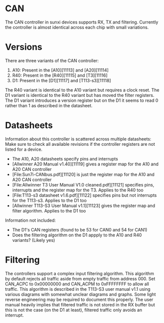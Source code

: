 # CAN
The CAN controller in sunxi devices supports RX, TX and filtering. Currently the controller is almost identical across each chip with small variations. 
# Versions
There are three variants of the CAN controller: 
  1. A10: Present in the [A10][11113] and [A20][11114]
  2. R40: Present in the [R40][11115] and [T3][11116]
  3. D1: Present in the [D1][11117] and [T113-s3][11118]

The R40 variant is identical to the A10 variant but requires a clock reset. 
The D1 variant is identical to the R40 variant but has moved the filter registers. 
The D1 variant introduces a version register but on the D1 it seems to read 0 rather than 1 as described in the datasheet. 
# Datasheets
Information about this controller is scattered across multiple datasheets: Make sure to check all available revisions if the controller registers are not listed for a device. 
  * The A10, A20 datasheets specify pins and interrupts
  * [Allwinner A20 Manual v1.40][11119] gives a register map for the A10 and A20 CAN controller
  * [File:Sun7i-CANbus.pdf][11120] is just the register map for the A10 and A20 CAN controller
  * [File:Allwinner T3 User Manual V1.0 cleaned.pdf][11121] specifies pins, interrupts and the register map for the T3. Applies to the R40 too
  * [File:T113-s3 datasheet v1.6.pdf][11122] specifies pins but not interrupts for the T113-s3. Applies to the D1 too
  * [Allwinner T113-S3 User Manual v1.1][11123] gives the register map and filter algorithm. Applies to the D1 too

Information not included: 
  * The D1's CAN registers (found to be 53 for CAN0 and 54 for CAN1)
  * Does the filtering algorithm on the D1 appply to the A10 and R40 variants? (Likely yes)

# Filtering
The controllers support a complex input filtering algorithm. This algorithm by default rejects all traffic aside from empty traffic from address 000. 
Set CAN_ACPC to 0x00000000 and CAN_ACPM to 0xFFFFFFFF to allow all traffic. 
This algorithm is described in the T113-S3 user manual v1.1 using various diagrams with somewhat unclear diagrams and graphs. Some light reverse engineering may be required to document this properly. 
The user manual heavily implies that filtered traffic is not stored in the RX buffer but this is not the case (on the D1 at least), filtered traffic only avoids an interrupt.
